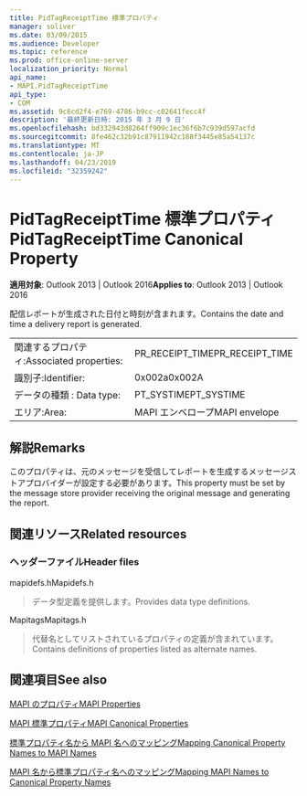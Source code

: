 ```yaml
---
title: PidTagReceiptTime 標準プロパティ
manager: soliver
ms.date: 03/09/2015
ms.audience: Developer
ms.topic: reference
ms.prod: office-online-server
localization_priority: Normal
api_name:
- MAPI.PidTagReceiptTime
api_type:
- COM
ms.assetid: 9c6cd2f4-e769-4786-b9cc-c02641fecc4f
description: '最終更新日時: 2015 年 3 月 9 日'
ms.openlocfilehash: bd332943d8264ff909c1ec36f6b7c939d597acfd
ms.sourcegitcommit: 8fe462c32b91c87911942c188f3445e85a54137c
ms.translationtype: MT
ms.contentlocale: ja-JP
ms.lasthandoff: 04/23/2019
ms.locfileid: "32359242"
---
```

# <a name="pidtagreceipttime-canonical-property"></a><span data-ttu-id="b8de9-103">PidTagReceiptTime 標準プロパティ</span><span class="sxs-lookup"><span data-stu-id="b8de9-103">PidTagReceiptTime Canonical Property</span></span>

  
  
<span data-ttu-id="b8de9-104">**適用対象**: Outlook 2013 | Outlook 2016</span><span class="sxs-lookup"><span data-stu-id="b8de9-104">**Applies to**: Outlook 2013 | Outlook 2016</span></span> 
  
<span data-ttu-id="b8de9-105">配信レポートが生成された日付と時刻が含まれます。</span><span class="sxs-lookup"><span data-stu-id="b8de9-105">Contains the date and time a delivery report is generated.</span></span>
  
|||
|:-----|:-----|
|<span data-ttu-id="b8de9-106">関連するプロパティ:</span><span class="sxs-lookup"><span data-stu-id="b8de9-106">Associated properties:</span></span>  <br/> |<span data-ttu-id="b8de9-107">PR_RECEIPT_TIME</span><span class="sxs-lookup"><span data-stu-id="b8de9-107">PR_RECEIPT_TIME</span></span>  <br/> |
|<span data-ttu-id="b8de9-108">識別子:</span><span class="sxs-lookup"><span data-stu-id="b8de9-108">Identifier:</span></span>  <br/> |<span data-ttu-id="b8de9-109">0x002a</span><span class="sxs-lookup"><span data-stu-id="b8de9-109">0x002A</span></span>  <br/> |
|<span data-ttu-id="b8de9-110">データの種類 : </span><span class="sxs-lookup"><span data-stu-id="b8de9-110">Data type:</span></span>  <br/> |<span data-ttu-id="b8de9-111">PT_SYSTIME</span><span class="sxs-lookup"><span data-stu-id="b8de9-111">PT_SYSTIME</span></span>  <br/> |
|<span data-ttu-id="b8de9-112">エリア:</span><span class="sxs-lookup"><span data-stu-id="b8de9-112">Area:</span></span>  <br/> |<span data-ttu-id="b8de9-113">MAPI エンベロープ</span><span class="sxs-lookup"><span data-stu-id="b8de9-113">MAPI envelope</span></span>  <br/> |
   
## <a name="remarks"></a><span data-ttu-id="b8de9-114">解説</span><span class="sxs-lookup"><span data-stu-id="b8de9-114">Remarks</span></span>

<span data-ttu-id="b8de9-115">このプロパティは、元のメッセージを受信してレポートを生成するメッセージストアプロバイダーが設定する必要があります。</span><span class="sxs-lookup"><span data-stu-id="b8de9-115">This property must be set by the message store provider receiving the original message and generating the report.</span></span> 
  
## <a name="related-resources"></a><span data-ttu-id="b8de9-116">関連リソース</span><span class="sxs-lookup"><span data-stu-id="b8de9-116">Related resources</span></span>

### <a name="header-files"></a><span data-ttu-id="b8de9-117">ヘッダーファイル</span><span class="sxs-lookup"><span data-stu-id="b8de9-117">Header files</span></span>

<span data-ttu-id="b8de9-118">mapidefs.h</span><span class="sxs-lookup"><span data-stu-id="b8de9-118">Mapidefs.h</span></span>
  
> <span data-ttu-id="b8de9-119">データ型定義を提供します。</span><span class="sxs-lookup"><span data-stu-id="b8de9-119">Provides data type definitions.</span></span>
    
<span data-ttu-id="b8de9-120">Mapitags</span><span class="sxs-lookup"><span data-stu-id="b8de9-120">Mapitags.h</span></span>
  
> <span data-ttu-id="b8de9-121">代替名としてリストされているプロパティの定義が含まれています。</span><span class="sxs-lookup"><span data-stu-id="b8de9-121">Contains definitions of properties listed as alternate names.</span></span>
    
## <a name="see-also"></a><span data-ttu-id="b8de9-122">関連項目</span><span class="sxs-lookup"><span data-stu-id="b8de9-122">See also</span></span>



[<span data-ttu-id="b8de9-123">MAPI のプロパティ</span><span class="sxs-lookup"><span data-stu-id="b8de9-123">MAPI Properties</span></span>](mapi-properties.md)
  
[<span data-ttu-id="b8de9-124">MAPI 標準プロパティ</span><span class="sxs-lookup"><span data-stu-id="b8de9-124">MAPI Canonical Properties</span></span>](mapi-canonical-properties.md)
  
[<span data-ttu-id="b8de9-125">標準プロパティ名から MAPI 名へのマッピング</span><span class="sxs-lookup"><span data-stu-id="b8de9-125">Mapping Canonical Property Names to MAPI Names</span></span>](mapping-canonical-property-names-to-mapi-names.md)
  
[<span data-ttu-id="b8de9-126">MAPI 名から標準プロパティ名へのマッピング</span><span class="sxs-lookup"><span data-stu-id="b8de9-126">Mapping MAPI Names to Canonical Property Names</span></span>](mapping-mapi-names-to-canonical-property-names.md)

